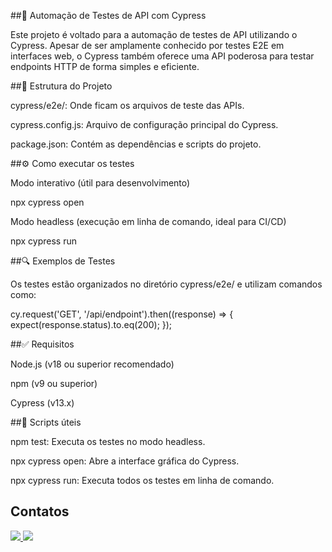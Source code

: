 ##🧪 Automação de Testes de API com Cypress

Este projeto é voltado para a automação de testes de API utilizando o Cypress. Apesar de ser amplamente conhecido por testes E2E em interfaces web, o Cypress também oferece uma API poderosa para testar endpoints HTTP de forma simples e eficiente.

##📁 Estrutura do Projeto

cypress/e2e/: Onde ficam os arquivos de teste das APIs.

cypress.config.js: Arquivo de configuração principal do Cypress.

package.json: Contém as dependências e scripts do projeto.



##⚙️ Como executar os testes

Modo interativo (útil para desenvolvimento)

npx cypress open

Modo headless (execução em linha de comando, ideal para CI/CD)

npx cypress run

##🔍 Exemplos de Testes

Os testes estão organizados no diretório cypress/e2e/ e utilizam comandos como:


cy.request('GET', '/api/endpoint').then((response) => {
  expect(response.status).to.eq(200);
});

##✅ Requisitos

Node.js (v18 ou superior recomendado)

npm (v9 ou superior)

Cypress (v13.x)

##📄 Scripts úteis

npm test: Executa os testes no modo headless.

npx cypress open: Abre a interface gráfica do Cypress.

npx cypress run: Executa todos os testes em linha de comando.

## Contatos

<a href="https://www.linkedin.com/in/larissa-flausino-49a942213/">
    <img src="https://img.shields.io/badge/linkedin-%230077B5.svg?style=for-the-badge&logo=linkedin&logoColor=white" />
     <a href = "mailto:larissaflausino05@gmail.com"><img src="https://img.shields.io/badge/-Gmail-%23333?style=for-the-badge&logo=gmail&logoColor=white" target="_blank">
  </a>
